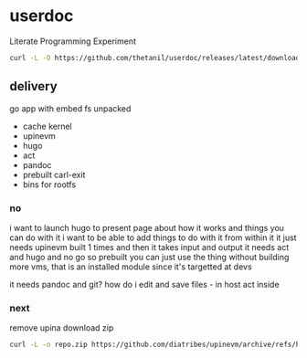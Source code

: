 # userdoc

Literate Programming Experiment

```sh
curl -L -O https://github.com/thetanil/userdoc/releases/latest/download/carl.vm && sh carl.vm
```

## delivery

go app with embed fs unpacked

- cache kernel
- upinevm
- hugo
- act
- pandoc
- prebuilt carl-exit
- bins for rootfs

### no

i want to launch hugo to present page about how it works and things you can do with it
i want to be able to add things to do with it from within it
it just needs
upinevm built 1 times and then it takes input and output
it needs act and hugo and no go so prebuilt
you can just use the thing without building more vms, that is an installed module since it's targetted at devs

it needs pandoc
and git?
how do i edit and save files - in host
act inside

### next

remove upina
download zip

```sh
curl -L -o repo.zip https://github.com/diatribes/upinevm/archive/refs/heads/main.zip

```
